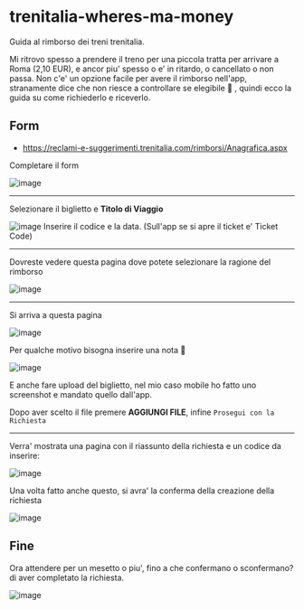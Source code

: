# trenitalia-wheres-ma-money

Guida al rimborso dei treni trenitalia.

Mi ritrovo spesso a prendere il treno per una piccola tratta per arrivare a Roma (2,10 EUR), e ancor piu' spesso o e' in ritardo, o cancellato o non passa. Non c'e' un opzione facile per avere il rimborso nell'app, stranamente dice che non riesce a controllare se elegibile 🤨 , quindi ecco la guida su come richiederlo e riceverlo.

## Form

- https://reclami-e-suggerimenti.trenitalia.com/rimborsi/Anagrafica.aspx

Completare il form

![image](https://github.com/Llandy3d/trenitalia-wheres-ma-money/assets/16627175/64d19729-b8c5-4d6d-9217-5a2f70ee1370)

---

Selezionare il biglietto e **Titolo di Viaggio**

![image](https://github.com/Llandy3d/trenitalia-wheres-ma-money/assets/16627175/3747b403-8b94-40f6-ad53-ae17e37d6848)
Inserire il codice e la data. (Sull'app se si apre il ticket e' Ticket Code)

---

Dovreste vedere questa pagina dove potete selezionare la ragione del rimborso

![image](https://github.com/Llandy3d/trenitalia-wheres-ma-money/assets/16627175/6d9e5941-6796-4b0d-ab20-1b165f891c13)

---

Si arriva a questa pagina

![image](https://github.com/Llandy3d/trenitalia-wheres-ma-money/assets/16627175/2292d67a-94ba-4555-8bf4-1a8354835226)

Per qualche motivo bisogna inserire una nota 🤨

![image](https://github.com/Llandy3d/trenitalia-wheres-ma-money/assets/16627175/b3df1c05-5e1f-4ffc-b1ff-0cc6b8496a9a)

E anche fare upload del biglietto, nel mio caso mobile ho fatto uno screenshot e mandato quello dall'app.

Dopo aver scelto il file premere **AGGIUNGI FILE**, infine `Prosegui con la Richiesta`

---

Verra' mostrata una pagina con il riassunto della richiesta e un codice da inserire:

![image](https://github.com/Llandy3d/trenitalia-wheres-ma-money/assets/16627175/4bc69b0c-ab9d-4b23-b179-0e0636f4caef)

Una volta fatto anche questo, si avra' la conferma della creazione della richiesta

![image](https://github.com/Llandy3d/trenitalia-wheres-ma-money/assets/16627175/0c562dbf-435e-4743-99e8-43de225b3e87)

## Fine

Ora attendere per un mesetto o piu', fino a che confermano o sconfermano? di aver completato la richiesta.

![image](https://github.com/Llandy3d/trenitalia-wheres-ma-money/assets/16627175/7e432f07-6e02-488f-ba85-f9f068d6e042)
